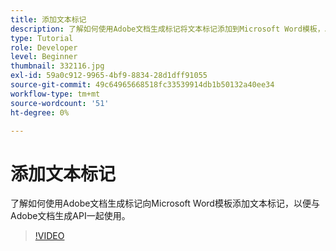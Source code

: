 ```yaml
---
title: 添加文本标记
description: 了解如何使用Adobe文档生成标记将文本标记添加到Microsoft Word模板，以便与Adobe文档生成API一起使用
type: Tutorial
role: Developer
level: Beginner
thumbnail: 332116.jpg
exl-id: 59a0c912-9965-4bf9-8834-28d1dff91055
source-git-commit: 49c64965668518fc33539914db1b50132a40ee34
workflow-type: tm+mt
source-wordcount: '51'
ht-degree: 0%

---
```


# 添加文本标记

了解如何使用Adobe文档生成标记向Microsoft Word模板添加文本标记，以便与Adobe文档生成API一起使用。

>[!VIDEO](https://video.tv.adobe.com/v/332116?hidetitle=true)
